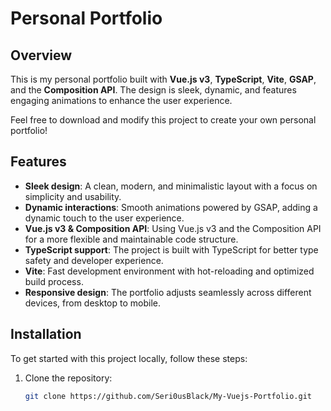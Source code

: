 # Personal Portfolio

## Overview

This is my personal portfolio built with **Vue.js v3**, **TypeScript**, **Vite**, **GSAP**, and the **Composition API**. The design is sleek, dynamic, and features engaging animations to enhance the user experience.

Feel free to download and modify this project to create your own personal portfolio!

## Features

- **Sleek design**: A clean, modern, and minimalistic layout with a focus on simplicity and usability.
- **Dynamic interactions**: Smooth animations powered by GSAP, adding a dynamic touch to the user experience.
- **Vue.js v3 & Composition API**: Using Vue.js v3 and the Composition API for a more flexible and maintainable code structure.
- **TypeScript support**: The project is built with TypeScript for better type safety and developer experience.
- **Vite**: Fast development environment with hot-reloading and optimized build process.
- **Responsive design**: The portfolio adjusts seamlessly across different devices, from desktop to mobile.

## Installation

To get started with this project locally, follow these steps:

1. Clone the repository:
   ```bash
   git clone https://github.com/Seri0usBlack/My-Vuejs-Portfolio.git

